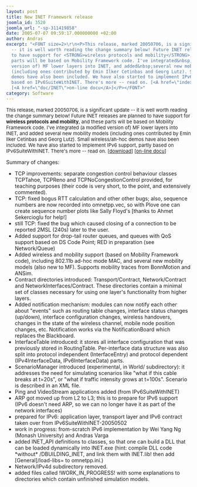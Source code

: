 ```yaml
---
layout: post
title: New INET Framework release
joomla_id: 3520
joomla_url: "-sp-311419858"
date: 2005-07-07 09:59:17.000000000 +02:00
author: Andras
excerpt: "<FONT size=2>\r\n<P>This release, marked 20050706, is a significant update
  -- it is well worth reading the change summary below! Future INET releases are planned
  to have support for <STRONG>wireless protocols and mobility</STRONG>, and these
  parts will be based on Mobility Framework code. I've integrated&nbsp;(a modified
  version of) MF lower layers into INET, and added&nbsp;several new mobility models
  (including ones contributed by Emin Ilker Cetinbas and Georg Lutz). Small wireless/ah-hoc
  demos have also been included. We have also started to implement IPv6 support, partly
  based on IPv6SuiteWithINET. There's more -- read on. [<A href=\"index.php?option=com_docman&task=doc_details&gid=2113\">download</A>]
  [<A href=\"doc/INET\">on-line docu</A>]</P></FONT>"
category: Software
---
```

<FONT size=2>
<P>This release, marked 20050706, is a significant update -- it is well worth reading the change summary below! Future INET releases are planned to have support for <STRONG>wireless protocols and mobility</STRONG>, and these parts will be based on Mobility Framework code. I've integrated&nbsp;(a modified version of) MF lower layers into INET, and added&nbsp;several new mobility models (including ones contributed by Emin Ilker Cetinbas and Georg Lutz). Small wireless/ah-hoc demos have also been included. We have also started to implement IPv6 support, partly based on IPv6SuiteWithINET. There's more -- read on. [<A href="index.php?option=com_docman&task=doc_details&gid=2113">download</A>] [<A href="doc/INET">on-line docu</A>]</P></FONT><P>Summary of changes:
<P>
<UL>
<LI>TCP improvements: separate congestion control behaviour classes TCPTahoe, TCPReno and TCPNoCongestionControl provided, for teaching purposes (their code is very short, to the point, and extensively commented).
<LI>TCP: fixed bogus RTT calculation and other other bugs; also, sequence numbers are now recorded into omnetpp.vec, so with Plove one can create sequence number plots like Sally Floyd's [thanks to Ahmet Sekercioglu for help!]
<LI>still TCP: fixed the bug which caused closing of a connection to be reported 2MSL (240s) later to the user.
<LI>Added support for drop-tail router queues, and queues with QoS support based on DS Code Point; RED in preparation (see Network/Queue)
<LI>Added wireless and mobility support (based on Mobility Framework code), including 802.11b ad-hoc mode MAC, and several new mobility models (also new to MF). Supports mobility traces from BonnMotion and ANSim.
<LI>Contract directories introduced: Transport/Contract, Network/Contract and NetworkInterfaces/Contract. These directories contain a minimal set of classes necessary for using one layer's functionality from higher layers.
<LI>Added notification mechanism: modules can now notify each other about "events" such as routing table changes, interface status changes (up/down), interface configuration changes, wireless handovers, changes in the state of the wireless channel, mobile node position changes, etc. Notification works via the NotificationBoard which replaces the Blackboard.
<LI>InterfaceTable introduced: it stores all interface configuration that was previously stored in RoutingTable. Per-interface data structure was also split into protocol independent (InterfaceEntry) and protocol dependent (IPv4InterfaceData, IPv6InterfaceData) parts.
<LI>ScenarioManager introduced (experimental, in World/ subdirectory): it addresses the need for simulating scenarios like "what if this cable breaks at t=20s", or "what if traffic intensity grows at t=100s". Scenario is described in an XML file.
<LI>Ping and VideoStream applications added (from IPv6SuiteWithINET)
<LI>ARP got moved up from L2 to L3; this is to prepare for IPv6 support (IPv6 doesn't need ARP, so we can no longer have it as part of the network interfaces)
<LI>prepared for IPv6: application layer, transport layer and IPv6 contract taken over from IPv6SuiteWithINET-20050502
<LI>work in progress: from-scratch IPv6 implementation by Wei Yang Ng (Monash University) and Andras Varga
<LI>added INET_API definitions to classes, so that one can build a DLL that can be loaded dynamically into INET.exe (hint: compile DLL code *without* /DBUILDING_INET, and link them with INET.lib! then add [General]/load-libs= to omnetpp.ini.)
<LI>Network/IPv4d subdirectory removed.
<LI>added files called !WORK_IN_PROGRESS! with some explanations to directories which contain unfinished simulation models.</LI></UL>
<P></P>
